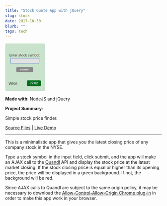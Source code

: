 ```yaml
---
title: "Stock Quote App with jQuery"
slug: stock	
date: 2017-10-30
blurb: ""
tags: tech
---
```


<img src="../img/stocks.png" style="border-radius: 5px;">

**Made with**: <i class="icon-nodejs"></i> NodeJS and <i class="icon-jquery"></i> jQuery

**Project Summary**: 

Simple stock price finder.

[Source Files](https://github.com/mariobox/stock-quotes) | [Live Demo](https://mariobox.github.io/stock-quotes/)<hr />

This is a minimalistic app that gives you the latest closing price of any company stock in the NYSE. 

Type a stock symbol in the input field, click submit, and the app will make an AJAX call to the [Quandl](https://www.quandl.com/) API and display the stock price at the latest market closing. If the stock closing price is equal or higher than its opening price, the price will be displayed in a green background. If not, the background will be red.

Since AJAX calls to Quandl are subject to the same origin policy, it may be necessary to download the [Allow-Control-Allow-Origin Chrome plug-in](https://chrome.google.com/webstore/detail/allow-control-allow-origi/nlfbmbojpeacfghkpbjhddihlkkiljbi?hl=en) in order to make this app work in your browser.


